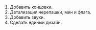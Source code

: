 1) Добавить концовки.
2) Детализация черепашки, мин и флага.
3) Добавить звуки.
4) Сделать единый дизайн.